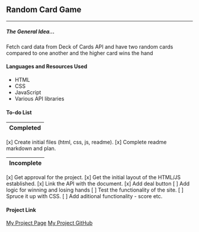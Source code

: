 ## Random Card Game

***

##### The General Idea...
Fetch card data from Deck of Cards API and have two random cards compared to one another and the higher card wins the hand

#### Languages and Resources Used

- HTML
- CSS
- JavaScript
- Various API libraries 



#### To-do List

| Completed |
|-----------|
 [x] Create initial files (html, css, js, readme).
 [x] Complete readme markdown and plan.

| Incomplete |
|------------|
 [x]  Get approval for the project.
 [x]  Get the initial layout of the HTML/JS established.
 [x]  Link the API with the document.
 [x]  Add deal button
 [ ]  Add logic for winning and losing hands
 [ ]  Test the functionality of the site.
 [ ]  Spruce it up with CSS.
 [ ]  Add aditional functionality - score etc.


#### Project Link
[My Project Page](https://jcemrick.github.io/ga-project1/)
[My Project GitHub](https://github.com/Jcemrick/ga-project1.git)